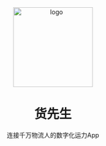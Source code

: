 <div align="center"><a name="readme-top"></a>

<img height="180" src="https://yuanjin.space/imgs/loginLogo.png" alt="logo">

<h1>货先生</h1>

连接千万物流人的数字化运力App

